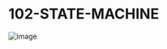 # 102-STATE-MACHINE
 
![image](https://user-images.githubusercontent.com/14179450/183587134-5cf22244-4faf-4a6a-8b7d-4aa5c0abb414.png)

